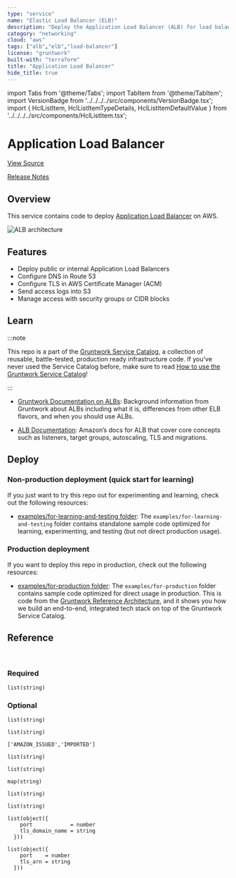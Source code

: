 ```yaml
---
type: "service"
name: "Elastic Load Balancer (ELB)"
description: "Deploy the Application Load Balancer (ALB) for load balancing HTTP and HTTPS, with support for routing rules and WebSockets."
category: "networking"
cloud: "aws"
tags: ["alb","elb","load-balancer"]
license: "gruntwork"
built-with: "terraform"
title: "Application Load Balancer"
hide_title: true
---
```


import Tabs from '@theme/Tabs';
import TabItem from '@theme/TabItem';
import VersionBadge from '../../../../src/components/VersionBadge.tsx';
import { HclListItem, HclListItemTypeDetails, HclListItemDefaultValue } from '../../../../src/components/HclListItem.tsx';

<VersionBadge version="0.85.0" lastModifiedVersion="0.85.0"/>

# Application Load Balancer


<a href="https://github.com/gruntwork-io/terraform-aws-service-catalog/tree/master/modules/networking/alb" className="link-button">View Source</a>

<a href="https://github.com/gruntwork-io/terraform-aws-service-catalog/releases?q=networking%2Falb" className="link-button" title="Release notes for only the service catalog versions which impacted this service.">Release Notes</a>

## Overview

This service contains code to deploy [Application Load Balancer](https://aws.amazon.com/elasticloadbalancing/) on AWS.

![ALB architecture](/img/reference/services/networking/alb-architecture.png)

## Features

*   Deploy public or internal Application Load Balancers
*   Configure DNS in Route 53
*   Configure TLS in AWS Certificate Manager (ACM)
*   Send access logs into S3
*   Manage access with security groups or CIDR blocks

## Learn

:::note

This repo is a part of the [Gruntwork Service Catalog](https://github.com/gruntwork-io/terraform-aws-service-catalog/),
a collection of reusable, battle-tested, production ready infrastructure code.
If you’ve never used the Service Catalog before, make sure to read
[How to use the Gruntwork Service Catalog](https://docs.gruntwork.io/reference/services/intro/overview)!

:::

*   [Gruntwork Documentation on ALBs](https://github.com/gruntwork-io/terraform-aws-load-balancer/tree/master/modules/alb#background):
    Background information from Gruntwork about ALBs including what it is, differences from other ELB flavors, and when
    you should use ALBs.

*   [ALB Documentation](https://docs.aws.amazon.com/elasticloadbalancing/latest/application/introduction.html):
    Amazon’s docs for ALB that cover core concepts such as listeners, target groups, autoscaling, TLS and migrations.

## Deploy

### Non-production deployment (quick start for learning)

If you just want to try this repo out for experimenting and learning, check out the following resources:

*   [examples/for-learning-and-testing folder](https://github.com/gruntwork-io/terraform-aws-service-catalog/tree/master/examples/for-learning-and-testing): The
    `examples/for-learning-and-testing` folder contains standalone sample code optimized for learning, experimenting, and
    testing (but not direct production usage).

### Production deployment

If you want to deploy this repo in production, check out the following resources:

*   [examples/for-production folder](https://github.com/gruntwork-io/terraform-aws-service-catalog/tree/master/examples/for-production): The `examples/for-production` folder contains sample code
    optimized for direct usage in production. This is code from the
    [Gruntwork Reference Architecture](https://gruntwork.io/reference-architecture), and it shows you how we build an
    end-to-end, integrated tech stack on top of the Gruntwork Service Catalog.

## Reference

<Tabs>
<TabItem value="inputs" label="Inputs" default>

<br/>

### Required

<HclListItem name="alb_name" description="The name of the ALB." requirement="required" type="string">
</HclListItem>

<HclListItem name="is_internal_alb" description="If the ALB should only accept traffic from within the VPC, set this to true. If it should accept traffic from the public Internet, set it to false." requirement="required" type="bool">
</HclListItem>

<HclListItem name="num_days_after_which_archive_log_data" description="After this number of days, log files should be transitioned from S3 to Glacier. Enter 0 to never archive log data." requirement="required" type="number">
</HclListItem>

<HclListItem name="num_days_after_which_delete_log_data" description="After this number of days, log files should be deleted from S3. Enter 0 to never delete log data." requirement="required" type="number">
</HclListItem>

<HclListItem name="vpc_id" description="ID of the VPC where the ALB will be deployed" requirement="required" type="string">
</HclListItem>

<HclListItem name="vpc_subnet_ids" description="The ids of the subnets that the ALB can use to source its IP" requirement="required" type="list">
<HclListItemTypeDetails>

```hcl
list(string)
```

</HclListItemTypeDetails>
</HclListItem>

### Optional

<HclListItem name="access_logs_s3_bucket_name" description="The name to use for the S3 bucket where the ALB access logs will be stored. If you set this to null, a name will be generated automatically based on <a href=#alb_name><code>alb_name</code></a>." requirement="optional" type="string">
<HclListItemDefaultValue defaultValue="null"/>
</HclListItem>

<HclListItem name="acm_cert_statuses" description="When looking up the ACM certs passed in via https_listener_ports_and_acm_ssl_certs, only match certs with the given statuses. Valid values are PENDING_VALIDATION, ISSUED, INACTIVE, EXPIRED, VALIDATION_TIMED_OUT, REVOKED and FAILED." requirement="optional" type="list">
<HclListItemTypeDetails>

```hcl
list(string)
```

</HclListItemTypeDetails>
<HclListItemDefaultValue defaultValue="['ISSUED']"/>
</HclListItem>

<HclListItem name="acm_cert_types" description="When looking up the ACM certs passed in via https_listener_ports_and_acm_ssl_certs, only match certs of the given types. Valid values are AMAZON_ISSUED and IMPORTED." requirement="optional" type="list">
<HclListItemTypeDetails>

```hcl
list(string)
```

</HclListItemTypeDetails>
<HclListItemDefaultValue>

```hcl
['AMAZON_ISSUED','IMPORTED']
```

</HclListItemDefaultValue>
</HclListItem>

<HclListItem name="allow_all_outbound" description="Set to true to enable all outbound traffic on this ALB. If set to false, the ALB will allow no outbound traffic by default. This will make the ALB unusuable, so some other code must then update the ALB Security Group to enable outbound access!" requirement="optional" type="bool">
<HclListItemDefaultValue defaultValue="true"/>
</HclListItem>

<HclListItem name="allow_inbound_from_cidr_blocks" description="The CIDR-formatted IP Address range from which this ALB will allow incoming requests. If <a href=#is_internal_alb><code>is_internal_alb</code></a> is false, use the default value. If <a href=#is_internal_alb><code>is_internal_alb</code></a> is true, consider setting this to the VPC's CIDR Block, or something even more restrictive." requirement="optional" type="list">
<HclListItemTypeDetails>

```hcl
list(string)
```

</HclListItemTypeDetails>
<HclListItemDefaultValue defaultValue="[]"/>
</HclListItem>

<HclListItem name="allow_inbound_from_security_group_ids" description="The list of IDs of security groups that should have access to the ALB" requirement="optional" type="list">
<HclListItemTypeDetails>

```hcl
list(string)
```

</HclListItemTypeDetails>
<HclListItemDefaultValue defaultValue="[]"/>
</HclListItem>

<HclListItem name="create_route53_entry" description="Set to true to create a Route 53 DNS A record for this ALB?" requirement="optional" type="bool">
<HclListItemDefaultValue defaultValue="false"/>
</HclListItem>

<HclListItem name="custom_tags" description="A map of custom tags to apply to the ALB and its Security Group. The key is the tag name and the value is the tag value." requirement="optional" type="map">
<HclListItemTypeDetails>

```hcl
map(string)
```

</HclListItemTypeDetails>
<HclListItemDefaultValue defaultValue="{}"/>
</HclListItem>

<HclListItem name="default_action_body" description="If a request to the load balancer does not match any of your listener rules, the default action will return a fixed response with this body." requirement="optional" type="string">
<HclListItemDefaultValue defaultValue="null"/>
</HclListItem>

<HclListItem name="default_action_content_type" description="If a request to the load balancer does not match any of your listener rules, the default action will return a fixed response with this content type." requirement="optional" type="string">
<HclListItemDefaultValue defaultValue="text/plain"/>
</HclListItem>

<HclListItem name="default_action_status_code" description="If a request to the load balancer does not match any of your listener rules, the default action will return a fixed response with this status code." requirement="optional" type="number">
<HclListItemDefaultValue defaultValue="404"/>
</HclListItem>

<HclListItem name="domain_names" description="The list of domain names for the DNS A record to add for the ALB (e.g. alb.foo.com). Only used if <a href=#create_route53_entry><code>create_route53_entry</code></a> is true." requirement="optional" type="list">
<HclListItemTypeDetails>

```hcl
list(string)
```

</HclListItemTypeDetails>
<HclListItemDefaultValue defaultValue="[]"/>
</HclListItem>

<HclListItem name="drop_invalid_header_fields" description="If true, the ALB will drop invalid headers. Elastic Load Balancing requires that message header names contain only alphanumeric characters and hyphens." requirement="optional" type="bool">
<HclListItemDefaultValue defaultValue="false"/>
</HclListItem>

<HclListItem name="enable_deletion_protection" description="Enable deletion protection on the ALB instance. If this is enabled, the load balancer cannot be deleted prior to disabling" requirement="optional" type="bool">
<HclListItemDefaultValue defaultValue="false"/>
</HclListItem>

<HclListItem name="force_destroy" description="A boolean that indicates whether the access logs bucket should be destroyed, even if there are files in it, when you run Terraform destroy. Unless you are using this bucket only for test purposes, you'll want to leave this variable set to false." requirement="optional" type="bool">
<HclListItemDefaultValue defaultValue="false"/>
</HclListItem>

<HclListItem name="hosted_zone_id" description="The ID of the hosted zone for the DNS A record to add for the ALB. Only used if <a href=#create_route53_entry><code>create_route53_entry</code></a> is true." requirement="optional" type="string">
<HclListItemDefaultValue defaultValue="null"/>
</HclListItem>

<HclListItem name="http_listener_ports" description="A list of ports for which an HTTP Listener should be created on the ALB. Tip: When you define Listener Rules for these Listeners, be sure that, for each Listener, at least one Listener Rule  uses the '*' path to ensure that every possible request path for that Listener is handled by a Listener Rule. Otherwise some requests won't route to any Target Group." requirement="optional" type="list">
<HclListItemTypeDetails>

```hcl
list(string)
```

</HclListItemTypeDetails>
<HclListItemDefaultValue defaultValue="[]"/>
</HclListItem>

<HclListItem name="https_listener_ports_and_acm_ssl_certs" description="A list of the ports for which an HTTPS Listener should be created on the ALB. Each item in the list should be a map with the keys 'port', the port number to listen on, and 'tls_domain_name', the domain name of an SSL/TLS certificate issued by the Amazon Certificate Manager (ACM) to associate with the Listener to be created. If your certificate isn't issued by ACM, specify <a href=#https_listener_ports_and_ssl_certs><code>https_listener_ports_and_ssl_certs</code></a> instead. Tip: When you define Listener Rules for these Listeners, be sure that, for each Listener, at least one Listener Rule  uses the '*' path to ensure that every possible request path for that Listener is handled by a Listener Rule. Otherwise some requests won't route to any Target Group." requirement="optional" type="list">
<HclListItemTypeDetails>

```hcl
list(object({
    port            = number
    tls_domain_name = string
  }))
```

</HclListItemTypeDetails>
<HclListItemDefaultValue defaultValue="[]"/>
</HclListItem>

<HclListItem name="https_listener_ports_and_ssl_certs" description="A list of the ports for which an HTTPS Listener should be created on the ALB. Each item in the list should be a map with the keys 'port', the port number to listen on, and 'tls_arn', the Amazon Resource Name (ARN) of the SSL/TLS certificate to associate with the Listener to be created. If your certificate is issued by the Amazon Certificate Manager (ACM), specify <a href=#https_listener_ports_and_acm_ssl_certs><code>https_listener_ports_and_acm_ssl_certs</code></a> instead. Tip: When you define Listener Rules for these Listeners, be sure that, for each Listener, at least one Listener Rule  uses the '*' path to ensure that every possible request path for that Listener is handled by a Listener Rule. Otherwise some requests won't route to any Target Group." requirement="optional" type="list">
<HclListItemTypeDetails>

```hcl
list(object({
    port    = number
    tls_arn = string
  }))
```

</HclListItemTypeDetails>
<HclListItemDefaultValue defaultValue="[]"/>
</HclListItem>

<HclListItem name="idle_timeout" description="The time in seconds that the client TCP connection to the ALB is allowed to be idle before the ALB closes the TCP connection." requirement="optional" type="number">
<HclListItemDefaultValue defaultValue="60"/>
</HclListItem>

<HclListItem name="should_create_access_logs_bucket" description="If true, create a new S3 bucket for access logs with the name in <a href=#access_logs_s3_bucket_name><code>access_logs_s3_bucket_name</code></a>. If false, assume the S3 bucket for access logs with the name in  <a href=#access_logs_s3_bucket_name><code>access_logs_s3_bucket_name</code></a> already exists, and don't create a new one. Note that if you set this to false, it's up to you to ensure that the S3 bucket has a bucket policy that grants Elastic Load Balancing permission to write the access logs to your bucket." requirement="optional" type="bool">
<HclListItemDefaultValue defaultValue="true"/>
</HclListItem>

<HclListItem name="ssl_policy" description="The AWS predefined TLS/SSL policy for the ALB. A List of policies can be found here: https://docs.aws.amazon.com/elasticloadbalancing/latest/application/create-https-listener.html#describe-ssl-policies. AWS recommends ELBSecurityPolicy-2016-08 policy for general use but this policy includes TLSv1.0 which is rapidly being phased out. ELBSecurityPolicy-TLS-1-1-2017-01 is the next policy up that doesn't include TLSv1.0." requirement="optional" type="string">
<HclListItemDefaultValue defaultValue="ELBSecurityPolicy-2016-08"/>
</HclListItem>

</TabItem>
<TabItem value="outputs" label="Outputs">

<br/>

<HclListItem name="alb_access_logs_bucket" description="The name of the S3 bucket containing the ALB access logs">
</HclListItem>

<HclListItem name="alb_arn" description="The ARN of the ALB resource.">
</HclListItem>

<HclListItem name="alb_dns_names" description="The list of DNS records for the ALB as specified in the input.">
</HclListItem>

<HclListItem name="alb_hosted_zone_id" description="The AWS-managed zone ID for the ALB's DNS record.">
</HclListItem>

<HclListItem name="alb_name" description="A human friendly name for the ALB.">
</HclListItem>

<HclListItem name="alb_security_group_id" description="The ID of the security group associated with the ALB.">
</HclListItem>

<HclListItem name="http_listener_arns" description="The map of HTTP listener ports to ARNs. There will be one listener per entry in <a href=#http_listener_ports><code>http_listener_ports</code></a>.">
</HclListItem>

<HclListItem name="https_listener_acm_cert_arns" description="The map of HTTPS listener ports to ARNs. There will be one listener per entry in <a href=#https_listener_ports_and_acm_ssl_certs><code>https_listener_ports_and_acm_ssl_certs</code></a>.">
</HclListItem>

<HclListItem name="https_listener_non_acm_cert_arns" description="The map of HTTPS listener ports to ARNs. There will be one listener per entry in <a href=#https_listener_ports_and_ssl_certs><code>https_listener_ports_and_ssl_certs</code></a>.">
</HclListItem>

<HclListItem name="listener_arns" description="The map of listener ports to ARNs. This will include all listeners both HTTP and HTTPS.">
</HclListItem>

<HclListItem name="original_alb_dns_name" description="The AWS-managed DNS name assigned to the ALB.">
</HclListItem>

</TabItem>
</Tabs>


<!-- ##DOCS-SOURCER-START
{"sourcePlugin":"service-catalog-api","hash":"e86680f9f4ace8a832a17e9459bffad6"}
##DOCS-SOURCER-END -->
